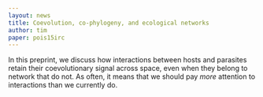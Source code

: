 ```yaml
---
layout: news
title: Coevolution, co-phylogeny, and ecological networks
author: tim
paper: pois15irc
---
```


In this preprint, we discuss how interactions between hosts and parasites
retain their coevolutionary signal across space, even when they belong to
network that do not. As often, it means that we should pay *more* attention
to interactions than we currently do.

